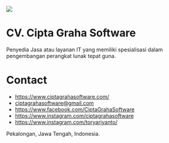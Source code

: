 ![](https://raw.githubusercontent.com/ciptagrahasoftware/.github/main/WhatsApp%20Image%202022-01-07%20at%2010.31.13.jpeg)

# CV. Cipta Graha Software

Penyedia Jasa atau layanan IT yang memiliki spesialisasi dalam pengembangan perangkat lunak tepat guna.

# Contact
- https://www.ciptagrahasoftware.com/
- ciptagrahasoftware@gmail.com
- https://www.facebook.com/CiptaGrahaSoftware
- https://www.instagram.com/ciptagrahasoftware
- https://www.instagram.com/toryariyanto/


Pekalongan, Jawa Tengah, Indonesia.
